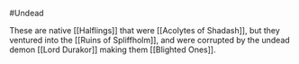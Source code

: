 #Undead

These are native [[Halflings]] that were [[Acolytes of Shadash]], but they ventured into the [[Ruins of Spliffholm]], and were corrupted by the undead demon [[Lord Durakor]] making them [[Blighted Ones]].